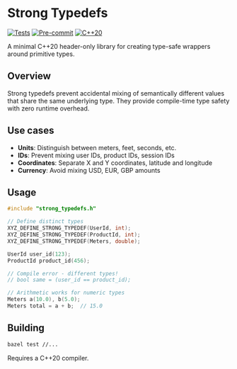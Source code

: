 # Strong Typedefs

[![Tests](https://github.com/jbcoe/strong_typedefs/actions/workflows/test.yml/badge.svg?branch=main)](https://github.com/jbcoe/strong_typedefs/actions/workflows/test.yml)
[![Pre-commit](https://github.com/jbcoe/strong_typedefs/actions/workflows/pre-commit.yml/badge.svg?branch=main)](https://github.com/jbcoe/strong_typedefs/actions/workflows/pre-commit.yml)
[![C++20](https://img.shields.io/badge/C%2B%2B-20-blue.svg)](https://en.cppreference.com/w/cpp/20)

A minimal C++20 header-only library for creating type-safe wrappers around
primitive types.

## Overview

Strong typedefs prevent accidental mixing of semantically different values that
share the same underlying type. They provide compile-time type safety with zero
runtime overhead.

## Use cases

- **Units**: Distinguish between meters, feet, seconds, etc.
- **IDs**: Prevent mixing user IDs, product IDs, session IDs
- **Coordinates**: Separate X and Y coordinates, latitude and longitude
- **Currency**: Avoid mixing USD, EUR, GBP amounts

## Usage

```cpp
#include "strong_typedefs.h"

// Define distinct types
XYZ_DEFINE_STRONG_TYPEDEF(UserId, int);
XYZ_DEFINE_STRONG_TYPEDEF(ProductId, int);
XYZ_DEFINE_STRONG_TYPEDEF(Meters, double);

UserId user_id(123);
ProductId product_id(456);

// Compile error - different types!
// bool same = (user_id == product_id);

// Arithmetic works for numeric types
Meters a(10.0), b(5.0);
Meters total = a + b;  // 15.0
```

## Building

```bash
bazel test //...
```

Requires a C++20 compiler.
